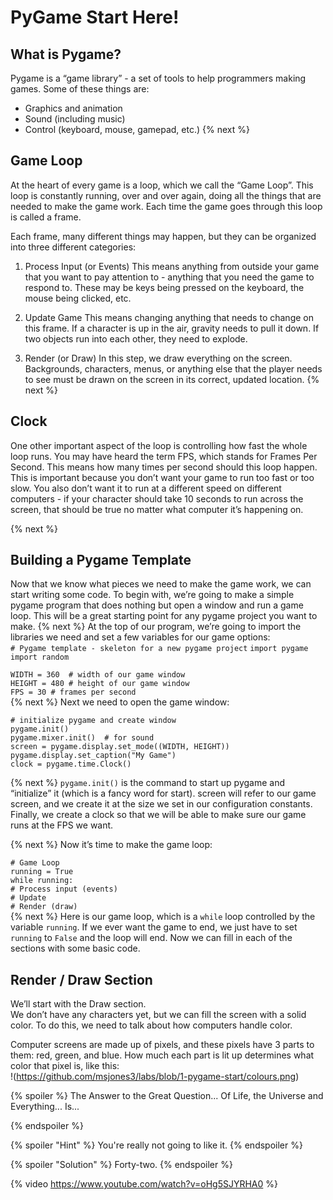 # PyGame Start Here!
## What is Pygame?
Pygame is a “game library” - a set of tools to help programmers making games. Some of these things are:  

- Graphics and animation
- Sound (including music)
- Control (keyboard, mouse, gamepad, etc.)
{% next %}
## Game Loop
At the heart of every game is a loop, which we call the “Game Loop”. This loop is constantly running, over and over again, doing all the things that are needed to make the game work. Each time the game goes through this loop is called a frame.  

Each frame, many different things may happen, but they can be organized into three different categories:

1. Process Input (or Events)
This means anything from outside your game that you want to pay attention to - anything that you need the game to respond to. These may be keys being pressed on the keyboard, the mouse being clicked, etc.

2. Update Game
This means changing anything that needs to change on this frame. If a character is up in the air, gravity needs to pull it down. If two objects run into each other, they need to explode.

3. Render (or Draw)
In this step, we draw everything on the screen. Backgrounds, characters, menus, or anything else that the player needs to see must be drawn on the screen in its correct, updated location.
{% next %}

## Clock
One other important aspect of the loop is controlling how fast the whole loop runs. You may have heard the term FPS, which stands for Frames Per Second. This means how many times per second should this loop happen. This is important because you don’t want your game to run too fast or too slow. You also don’t want it to run at a different speed on different computers - if your character should take 10 seconds to run across the screen, that should be true no matter what computer it’s happening on.


{% next %}
## Building a Pygame Template
Now that we know what pieces we need to make the game work, we can start writing some code. To begin with, we’re going to make a simple pygame program that does nothing but open a window and run a game loop. This will be a great starting point for any pygame project you want to make.
{% next %}
At the top of our program, we’re going to import the libraries we need and set a few variables for our game options:  
`# Pygame template - skeleton for a new pygame project`
`import pygame`
`import random`

`WIDTH = 360  # width of our game window`  
`HEIGHT = 480 # height of our game window`  
`FPS = 30 # frames per second `  
{% next %}
Next we need to open the game window:  

`# initialize pygame and create window`  
`pygame.init()`  
`pygame.mixer.init()  # for sound`  
`screen = pygame.display.set_mode((WIDTH, HEIGHT))`  
`pygame.display.set_caption("My Game")`  
`clock = pygame.time.Clock()`  

{% next %}
`pygame.init()` is the command to start up pygame and “initialize” it (which is a fancy word for start). screen will refer to our game screen, and we create it at the size we set in our configuration constants. Finally, we create a clock so that we will be able to make sure our game runs at the FPS we want.

{% next %}
Now it’s time to make the game loop:

`# Game Loop`  
`running = True`  
`while running:`  
    `# Process input (events)`  
    `# Update`  
    `# Render (draw)`  
{% next %}
Here is our game loop, which is a `while` loop controlled by the variable `running`. If we ever want the game to end, we just have to set `running` to `False` and the loop will end. Now we can fill in each of the sections with some basic code.

## Render / Draw Section
We’ll start with the Draw section.  
We don’t have any characters yet, but we can fill the screen with a solid color. To do this, we need to talk about how computers handle color.

Computer screens are made up of pixels, and these pixels have 3 parts to them: red, green, and blue. How much each part is lit up determines what color that pixel is, like this:  
!(https://github.com/msjones3/labs/blob/1-pygame-start/colours.png)

{% spoiler %} The Answer to the Great Question... Of Life, the Universe and Everything... Is...

{% endspoiler %}

{% spoiler "Hint" %} You're really not going to like it. {% endspoiler %}

{% spoiler "Solution" %} Forty-two. {% endspoiler %}

{% video https://www.youtube.com/watch?v=oHg5SJYRHA0 %}
